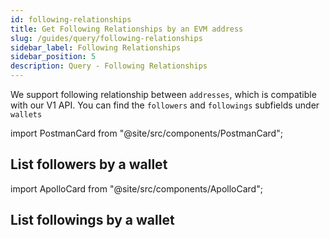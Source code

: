 ```yaml
---
id: following-relationships
title: Get Following Relationships by an EVM address
slug: /guides/query/following-relationships
sidebar_label: Following Relationships
sidebar_position: 5
description: Query - Following Relationships
---
```


We support following relationship between `addresses`, which is compatible with our V1 API. You can find the `followers` and `followings` subfields under `wallets`

import PostmanCard from "@site/src/components/PostmanCard";

## List followers by a wallet

import ApolloCard from "@site/src/components/ApolloCard";

<ApolloCard queryName="getFollowersByAddressEVM" />

## List followings by a wallet

<ApolloCard queryName="getFollowingsByAddressEVM" />
